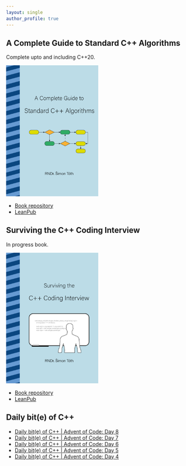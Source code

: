 ```yaml
---
layout: single
author_profile: true
---
```


## A Complete Guide to Standard C++ Algorithms

Complete upto and including C++20.

[<img src="assets/images/book_algorithms_cover.png" width="50%">](https://leanpub.com/cpp-algorithms-guide)

- [Book repository](https://github.com/HappyCerberus/book-cpp-algorithms)
- [LeanPub](https://leanpub.com/cpp-algorithms-guide)

## Surviving the C++ Coding Interview

In progress book.

[<img src="assets/images/book_coding_interview_cover.png" width="50%">](https://leanpub.com/cpp-coding-interview)

- [Book repository](https://leanpub.com/cpp-coding-interview)
- [LeanPub](https://leanpub.com/cpp-coding-interview)

## Daily bit(e) of C++

<ul>
<!-- SUBSTACK:START --><li><a href="https://simontoth.substack.com/p/daily-bite-of-c-advent-of-code-day-aaf">Daily bit&lpar;e&rpar; of C++ | Advent of Code: Day 8</a></li><li><a href="https://simontoth.substack.com/p/daily-bite-of-c-advent-of-code-day-078">Daily bit&lpar;e&rpar; of C++ | Advent of Code: Day 7</a></li><li><a href="https://simontoth.substack.com/p/daily-bite-of-c-advent-of-code-day-04f">Daily bit&lpar;e&rpar; of C++ | Advent of Code: Day 6</a></li><li><a href="https://simontoth.substack.com/p/daily-bite-of-c-advent-of-code-day-3f9">Daily bit&lpar;e&rpar; of C++ | Advent of Code: Day 5</a></li><li><a href="https://simontoth.substack.com/p/daily-bite-of-c-advent-of-code-day-677">Daily bit&lpar;e&rpar; of C++ | Advent of Code: Day 4</a></li><!-- SUBSTACK:END -->
</ul>